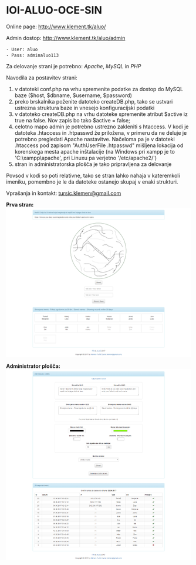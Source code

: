 # IOI-ALUO-OCE-SIN
Online page: http://www.klement.tk/aluo/

Admin dostop: http://www.klement.tk/aluo/admin

	- User: aluo
	- Pass: adminaluo113

Za delovanje strani je potrebno: *Apache*, *MySQL* in *PHP*

Navodila za postavitev strani:
1. v datoteki conf.php na vrhu spremenite podatke za dostop do MySQL baze ($host, $dbname, $username, $password)
2. preko brskalnika poženite datoteko createDB.php, tako se ustvari ustrezna struktura baze in vnesejo konfiguracijski podatki
3. v datoteko createDB.php na vrhu datoteke spremenite atribut $active iz true na false. Nov zapis bo tako $active = false;
4. celotno mapo admin je potrebno ustrezno zakleniti s htaccess. V kodi je datoteka .htaccess in .htpasswd že priložena, v primeru da ne deluje je potrebno
pregledati Apache nastavitve. Načeloma pa je v datoteki .htaccess pod zapisom "AuthUserFile .htpasswd" mišljena lokacija od korenskega mesta
apache inštalacije (na Windows pri xampp je to 'C:\xampp\apache', pri Linuxu pa verjetno '/etc/apache2/')
5. stran in administratorska plošča je tako pripravljena za delovanje

Povsod v kodi so poti relativne, tako se stran lahko nahaja v kateremkoli imeniku, pomembno je le da datoteke ostanejo skupaj v enaki strukturi.

Vprašanja in kontakt: tursic.klemen@gmail.com

**Prva stran:**
![Stran Stran](/slike/page.png)



**Administrator plošča:**
![Admin plošča Admin plošča](/slike/admin_page.png)
